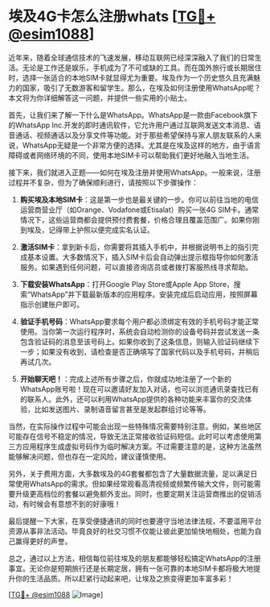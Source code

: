# 埃及4G卡怎么注册whats [[TG💪+ @esim1088](https://t.me/s/esim1088)]

近年来，随着全球通信技术的飞速发展，移动互联网已经深深融入了我们的日常生活。无论是工作还是娱乐，手机成为了不可或缺的工具。而在国外旅行或长期居住时，选择一张适合的本地SIM卡就显得尤为重要。埃及作为一个历史悠久且充满魅力的国家，吸引了无数游客和留学生。那么，在埃及如何注册使用WhatsApp呢？本文将为你详细解答这一问题，并提供一些实用的小贴士。

首先，让我们来了解一下什么是WhatsApp。WhatsApp是一款由Facebook旗下的WhatsApp Inc.开发的即时通讯软件，它允许用户通过互联网发送文本消息、语音通话、视频通话以及分享文件等功能。对于那些希望保持与家人朋友联系的人来说，WhatsApp无疑是一个非常方便的选择。尤其是在埃及这样的地方，由于语言障碍或者网络环境的不同，使用本地SIM卡可以帮助我们更好地融入当地生活。

接下来，我们就进入正题——如何在埃及注册并使用WhatsApp。一般来说，注册过程并不复杂，但为了确保顺利进行，请按照以下步骤操作：

1. **购买埃及本地SIM卡**：这是第一步也是最关键的一步。你可以前往当地的电信运营商营业厅（如Orange、Vodafone或Etisalat）购买一张4G SIM卡。通常情况下，这些运营商都会提供预付费套餐，价格合理且覆盖范围广。如果你刚到埃及，记得带上护照以便完成实名认证。

2. **激活SIM卡**：拿到新卡后，你需要将其插入手机中，并根据说明书上的指引完成基本设置。大多数情况下，插入SIM卡后会自动弹出提示框指导你如何激活服务。如果遇到任何问题，可以直接咨询店员或者拨打客服热线寻求帮助。

3. **下载安装WhatsApp**：打开Google Play Store或Apple App Store，搜索“WhatsApp”并下载最新版本的应用程序。安装完成后启动应用，按照屏幕指示创建账户即可。

4. **验证手机号码**：WhatsApp要求每个用户都必须绑定有效的手机号码才能正常使用。当你第一次运行程序时，系统会自动检测你的设备号码并尝试发送一条包含验证码的消息至该号码上。如果你收到了这条信息，则输入验证码继续下一步；如果没有收到，请检查是否正确填写了国家代码以及手机号码，并稍后再试几次。

5. **开始聊天吧！**：完成上述所有步骤之后，你就成功地注册了一个新的WhatsApp账号啦！现在可以邀请好友加入对话，也可以浏览通讯录查找已有的联系人。此外，还可以利用WhatsApp提供的各种功能来丰富你的交流体验，比如发送图片、录制语音留言甚至是发起群组讨论等等。

当然，在实际操作过程中可能会出现一些特殊情况需要特别注意。例如，某些地区可能存在信号不稳定的情况，导致无法正常接收验证码短信。此时可以考虑使用第三方应用程序生成虚拟号码作为临时解决方案。不过需要注意的是，这种方法虽然能够解决问题，但也存在一定风险，建议谨慎使用。

另外，关于费用方面，大多数埃及的4G套餐都包含了大量数据流量，足以满足日常使用WhatsApp的需求。但如果经常观看高清视频或频繁传输大文件，则可能需要升级更高档位的套餐以避免额外支出。同时，也要定期关注运营商推出的促销活动，有时候会有意想不到的好康哦！

最后提醒一下大家，在享受便捷通讯的同时也要遵守当地法律法规，不要滥用平台资源从事非法活动。毕竟良好的社交习惯不仅能让彼此更加愉快地相处，也能为自己赢得更好的声誉。

总之，通过以上方法，相信每位前往埃及的朋友都能够轻松搞定WhatsApp的注册事宜。无论你是短期旅行还是长期定居，拥有一张可靠的本地SIM卡都将极大地提升你的生活品质。所以赶紧行动起来吧，让埃及之旅变得更加丰富多彩！

[[TG💪+ @esim1088](https://t.me/s/esim1088) ![Image](https://i.postimg.cc/4NQfJmqS/Snipaste-2025-05-13-00-14-12.png)]